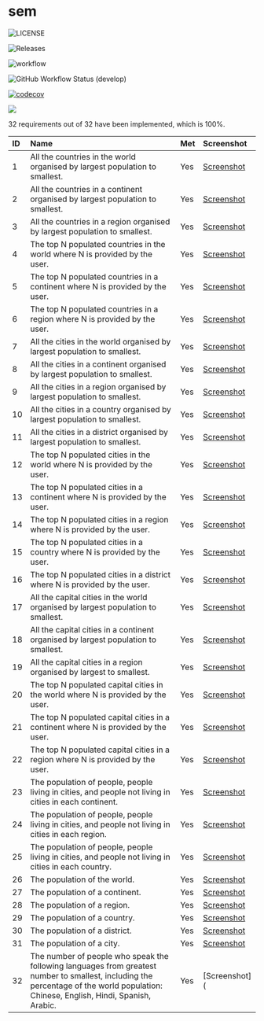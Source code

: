 # sem



![LICENSE](https://img.shields.io/github/license/40346200Aidan/sem.svg?style=flat-square)

![Releases](https://img.shields.io/github/release/40346200Aidan/sem/all.svg?style=flat-square)

![workflow](https://github.com/40346200Aidan/sem/actions/workflows/main.yml/badge.svg)

![GitHub Workflow Status (develop)](https://img.shields.io/github/workflow/status/40346200Aidan/sem/Workflow1/development?style=flat-square)

[![codecov](https://codecov.io/gh/40081168LJ/sem/branch/master/graph/badge.svg?token=CZ5MIG4KAZ)](https://codecov.io/gh/40081168LJ/sem)

<a href="https://codecov.io/gh/40081168LJ/sem" > 
 <img src="https://codecov.io/gh/40081168LJ/sem/branch/master/graph/badge.svg?token=CZ5MIG4KAZ"/> 
 </a>
 

 
 32 requirements out of 32 have been implemented, which is 100%.

| ID  | Name                                                                                                                                                                                               | Met  | Screenshot |
|:----|:------------------------------------------------------------------------------------------------------------------------------------|:-----|:-----------|
| 1   | All the countries in the world organised by largest population to smallest.                                                                                                                        | Yes  | [Screenshot](https://github.com/40081168LJ/sem/blob/feature/ReadMe/ReportScreenshots/Report1_Screenshot.png) |
| 2   | All the countries in a continent organised by largest population to smallest.                                                                                                                      | Yes  | [Screenshot](https://github.com/40081168LJ/sem/blob/feature/ReadMe/ReportScreenshots/Report2_Screenshot.png) |
| 3   | All the countries in a region organised by largest population to smallest.                                                                                                                         | Yes  | [Screenshot](https://github.com/40081168LJ/sem/blob/feature/ReadMe/ReportScreenshots/Report3_Screenshot.png) |
| 4   | The top N populated countries in the world where N is provided by the user.                                                                                                                        | Yes  | [Screenshot](https://github.com/40081168LJ/sem/blob/feature/ReadMe/ReportScreenshots/Report4_Screenshot.png) |
| 5   | The top N populated countries in a continent where N is provided by the user.                                                                                                                      | Yes  | [Screenshot](https://github.com/40081168LJ/sem/blob/feature/ReadMe/ReportScreenshots/Report5_Screenshot.png) | 
| 6   | The top N populated countries in a region where N is provided by the user.                                                                                                                         | Yes  | [Screenshot](https://github.com/40081168LJ/sem/blob/feature/ReadMe/ReportScreenshots/Report6_Screenshot.png) |
| 7   | All the cities in the world organised by largest population to smallest.                                                                                                                           | Yes  | [Screenshot](https://github.com/40081168LJ/sem/blob/feature/ReadMe/ReportScreenshots/Report7_Screenshot.png) |
| 8   | All the cities in a continent organised by largest population to smallest.                                                                                                                         | Yes  | [Screenshot](https://github.com/40081168LJ/sem/blob/feature/ReadMe/ReportScreenshots/Report8_Screenshot.png) |
| 9   | All the cities in a region organised by largest population to smallest.                                                                                                                            | Yes  | [Screenshot](https://github.com/40081168LJ/sem/blob/feature/ReadMe/ReportScreenshots/Report9_Screenshot.png) |
| 10  | All the cities in a country organised by largest population to smallest.                                                                                                                           | Yes  | [Screenshot](https://github.com/40081168LJ/sem/blob/feature/ReadMe/ReportScreenshots/Report10_Screenshot.png) |
| 11  | All the cities in a district organised by largest population to smallest.                                                                                                                          | Yes  | [Screenshot](https://github.com/40081168LJ/sem/blob/feature/ReadMe/ReportScreenshots/Report11_Screenshot.png) |
| 12  | The top N populated cities in the world where N is provided by the user.                                                                                                                           | Yes  | [Screenshot](https://github.com/40081168LJ/sem/blob/feature/ReadMe/ReportScreenshots/Report12_Screenshot.png) |
| 13  | The top N populated cities in a continent where N is provided by the user.                                                                                                                         | Yes  | [Screenshot](https://github.com/40081168LJ/sem/blob/feature/ReadMe/ReportScreenshots/Report13_Screenshot.png) |
| 14  | The top N populated cities in a region where N is provided by the user.                                                                                                                            | Yes  | [Screenshot](https://github.com/40081168LJ/sem/blob/feature/ReadMe/ReportScreenshots/Report14_Screenshot.png) |
| 15  | The top N populated cities in a country where N is provided by the user.                                                                                                                           | Yes  | [Screenshot](https://github.com/40081168LJ/sem/blob/feature/ReadMe/ReportScreenshots/Report15_Screenshot.png) |
| 16  | The top N populated cities in a district where N is provided by the user.                                                                                                                          | Yes  | [Screenshot](https://github.com/40081168LJ/sem/blob/feature/ReadMe/ReportScreenshots/Report16_Screenshot.png) |
| 17  | All the capital cities in the world organised by largest population to smallest.                                                                                                                   | Yes  | [Screenshot](https://github.com/40081168LJ/sem/blob/feature/ReadMe/ReportScreenshots/Report17_Screenshot.png) |
| 18  | All the capital cities in a continent organised by largest population to smallest.                                                                                                                 | Yes  | [Screenshot](https://github.com/40081168LJ/sem/blob/feature/ReadMe/ReportScreenshots/Report18_Screenshot.png) |
| 19  | All the capital cities in a region organised by largest to smallest.                                                                                                                               | Yes  | [Screenshot](https://github.com/40081168LJ/sem/blob/feature/ReadMe/ReportScreenshots/Report19_Screenshot.png) |
| 20  | The top N populated capital cities in the world where N is provided by the user.                                                                                                                   | Yes  | [Screenshot](https://github.com/40081168LJ/sem/blob/feature/ReadMe/ReportScreenshots/Report20_Screenshot.png) |
| 21  | The top N populated capital cities in a continent where N is provided by the user.                                                                                                                 | Yes  | [Screenshot](https://github.com/40081168LJ/sem/blob/feature/ReadMe/ReportScreenshots/Report21_Screenshot.png) |
| 22  | The top N populated capital cities in a region where N is provided by the user.                                                                                                                    | Yes  | [Screenshot](https://github.com/40081168LJ/sem/blob/feature/ReadMe/ReportScreenshots/Report22_Screenshot.png) |
| 23  | The population of people, people living in cities, and people not living in cities in each continent.                                                                                              | Yes  | [Screenshot](https://github.com/40081168LJ/sem/blob/feature/ReadMe/ReportScreenshots/Report23_Screenshot.png) |
| 24  | The population of people, people living in cities, and people not living in cities in each region.                                                                                                 | Yes  | [Screenshot](https://github.com/40081168LJ/sem/blob/feature/ReadMe/ReportScreenshots/Report24_Screenshot.png) |
| 25  | The population of people, people living in cities, and people not living in cities in each country.                                                                                                | Yes  | [Screenshot](https://github.com/40081168LJ/sem/blob/feature/ReadMe/ReportScreenshots/Report25_Screenshot.png) |
| 26  | The population of the world.                                                                                                                                                                       | Yes  | [Screenshot](https://github.com/40081168LJ/sem/blob/feature/ReadMe/ReportScreenshots/Report26_Screenshot.png) |
| 27  | The population of a continent.                                                                                                                                                                     | Yes  | [Screenshot](https://github.com/40081168LJ/sem/blob/feature/ReadMe/ReportScreenshots/Report27_Screenshot.png) |
| 28  | The population of a region.                                                                                                                                                                        | Yes  | [Screenshot](https://github.com/40081168LJ/sem/blob/feature/ReadMe/ReportScreenshots/Report28_Screenshot.png) |
| 29  | The population of a country.                                                                                                                                                                       | Yes  | [Screenshot](https://github.com/40081168LJ/sem/blob/feature/ReadMe/ReportScreenshots/Report29_Screenshot.png) |
| 30  | The population of a district.                                                                                                                                                                      | Yes  | [Screenshot](https://github.com/40081168LJ/sem/blob/feature/ReadMe/ReportScreenshots/Report30_Screenshot.png) |
| 31  | The population of a city.                                                                                                                                                                          | Yes  | [Screenshot](https://github.com/40081168LJ/sem/blob/feature/ReadMe/ReportScreenshots/Report31_Screenshot.png) |
| 32  | The number of people who speak the following languages from greatest number to smallest, including the percentage of the world population: Chinese, English, Hindi, Spanish, Arabic. | Yes  | [Screenshot](
